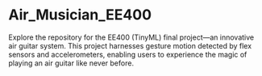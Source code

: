 # Air_Musician_EE400
Explore the repository for the EE400 (TinyML) final project—an innovative air guitar system. This project harnesses gesture motion detected by flex sensors and accelerometers, enabling users to experience the magic of playing an air guitar like never before.
